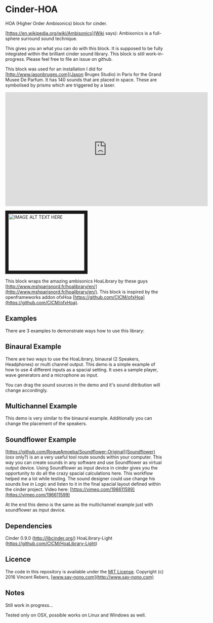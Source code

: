 Cinder-HOA
==========

HOA (Higher Order Ambisonics) block for cinder.

[https://en.wikipedia.org/wiki/Ambisonics](Wiki says): Ambisonics is a full-sphere surround sound technique.

This gives you an what you can do with this block. It is supposed to be fully integrated within the brilliant cinder sound library. This block is still work-in-progress. Please feel free to file an issue on github.

This block was used for an installation I did for [http://www.jasonbruges.com](Jason Bruges Studio) in Paris for the Grand Musee De Parfum.
It has 140 sounds that are placed in space. These are symbolised by prisms which are triggered by a laser.

<iframe src="https://player.vimeo.com/video/196617595?title=0&byline=0&portrait=0" width="640" height="360" frameborder="0" webkitallowfullscreen mozallowfullscreen allowfullscreen></iframe>


<a href="http://www.youtube.com/watch?feature=player_embedded&v=Mrer59kw2f0
" target="_blank"><img src="http://img.youtube.com/vi/Mrer59kw2f0/0.jpg" 
alt="IMAGE ALT TEXT HERE" width="240" height="180" border="10" /></a>


This block wraps the amazing ambisonics HoaLibrary by these guys [http://www.mshparisnord.fr/hoalibrary/en/](http://www.mshparisnord.fr/hoalibrary/en/).
This block is inspired by the openframeworks addon ofxHoa [https://github.com/CICM/ofxHoa](https://github.com/CICM/ofxHoa).


Examples
------------

There are 3 examples to demonstrate ways how to use this library:


Binaural Example
------------

There are two ways to use the HoaLibrary, binaural (2 Speakers, Headphones) or multi channel output. This demo is a simple example of how to use 4 different inputs as a spacial setting. It uses a sample player, wave generators and a microphone as input.

You can drag the sound sources in the demo and it's sound ditribution will change accordingly.


Multichannel Example
------------

This demo is very similar to the binaural example. Additionally you can change the placement of the speakers.


Soundflower Example
------------

[https://github.com/RogueAmoeba/Soundflower-Original](Soundflower) (osx only?) is an a very useful tool route sounds within your computer. This way you can create sounds in any software and use Soundflower as virtual output device. Using Soundflower as input device in cinder gives you the opportunity to do all the crazy spacial calculations here. This workflow helped me a lot while testing. The sound designer could use change his sounds live in Logic and listen to it in the final spacial layout defined within the cinder project. 
Video here: [https://vimeo.com/196611599](https://vimeo.com/196611599)

At the end this demo is the same as the multichannel example just with soundflower as input device.


Dependencies
------------

Cinder 0.9.0 (http://libcinder.org/)
HoaLibrary-Light (https://github.com/CICM/HoaLibrary-Light)


Licence
-------
The code in this repository is available under the [MIT License](https://secure.wikimedia.org/wikipedia/en/wiki/Mit_license).
Copyright (c) 2016 Vincent Rebers, [www.say-nono.com](http://www.say-nono.com)


Notes
-------

Still work in progress...

Tested only on OSX, possible works on Linux and Windows as well.

